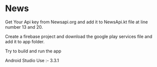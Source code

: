 # News


Get Your Api key from Newsapi.org and add it to NewsApi.kt file at line number 13 and 20.

Create a firebase project and download the google play services file and add it to app folder.

Try to build and run the app

Android Studio Use :- 3.3.1
